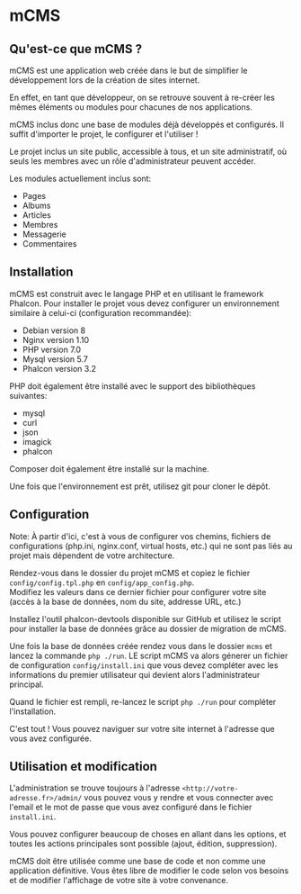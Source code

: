 # mCMS

## Qu'est-ce que mCMS ?

mCMS est une application web créée dans le but de simplifier le développement lors de la création de sites internet.

En effet, en tant que développeur, on se retrouve souvent à re-créer les mêmes éléments ou modules pour chacunes de nos applications.

mCMS inclus donc une base de modules déjà développés et configurés. Il suffit d'importer le projet, le configurer et l'utiliser !

Le projet inclus un site public, accessible à tous, et un site administratif, où seuls les membres avec un rôle d'administrateur peuvent accéder.

Les modules actuellement inclus sont:

- Pages
- Albums
- Articles
- Membres
- Messagerie
- Commentaires

## Installation

mCMS est construit avec le langage PHP et en utilisant le framework Phalcon. Pour installer le projet vous devez configurer un environnement similaire à celui-ci (configuration recommandée):

- Debian version 8
- Nginx version 1.10
- PHP version 7.0
- Mysql version 5.7
- Phalcon version 3.2

PHP doit également être installé avec le support des bibliothèques suivantes:

- mysql
- curl
- json
- imagick
- phalcon

Composer doit également être installé sur la machine.

Une fois que l'environnement est prêt, utilisez git pour cloner le dépôt.

## Configuration

Note: À partir d'ici, c'est à vous de configurer vos chemins, fichiers de configurations (php.ini, nginx.conf, virtual hosts, etc.) qui ne sont pas liés au projet mais dépendent de votre architecture.

Rendez-vous dans le dossier du projet mCMS et copiez le fichier `config/config.tpl.php` en `config/app_config.php`.  
Modifiez les valeurs dans ce dernier fichier pour configurer votre site (accès à la base de données, nom du site, addresse URL, etc.)

Installez l'outil phalcon-devtools disponible sur GitHub et utilisez le script pour installer la base de données grâce au dossier de migration de mCMS.

Une fois la base de données créée rendez vous dans le dossier `mcms` et lancez la commande `php ./run`. LE script mCMS va alors génerer un fichier de configuration `config/install.ini` que vous devez compléter avec les informations du premier utilisateur qui devient alors l'administrateur principal.

Quand le fichier est rempli, re-lancez le script `php ./run` pour compléter l'installation.

C'est tout ! Vous pouvez naviguer sur votre site internet à l'adresse que vous avez configurée.

## Utilisation et modification
L'administration se trouve toujours à l'adresse `<http://votre-adresse.fr>/admin/` vous pouvez vous y rendre et vous connecter avec l'email et le mot de passe que vous avez configuré dans le fichier `install.ini`.

Vous pouvez configurer beaucoup de choses en allant dans les options, et toutes les actions principales sont possible (ajout, édition, suppression).

mCMS doit être utilisée comme une base de code et non comme une application définitive. Vous êtes libre de modifier le code selon vos besoins et de modifier l'affichage de votre site à votre convenance.